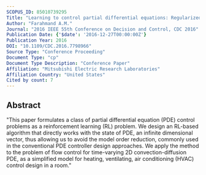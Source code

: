 ```yaml
---
SCOPUS_ID: 85010739295
Title: "Learning to control partial differential equations: Regularized Fitted Q-Iteration approach"
Author: "Farahmand A.M."
Journal: "2016 IEEE 55th Conference on Decision and Control, CDC 2016"
Publication Date: {'$date': '2016-12-27T00:00:00Z'}
Publication Year: 2016
DOI: "10.1109/CDC.2016.7798966"
Source Type: "Conference Proceeding"
Document Type: "cp"
Document Type Description: "Conference Paper"
Affiliation: "Mitsubishi Electric Research Laboratories"
Affiliation Country: "United States"
Cited by count: 7
---
```


## Abstract
"This paper formulates a class of partial differential equation (PDE) control problems as a reinforcement learning (RL) problem. We design an RL-based algorithm that directly works with the state of PDE, an infinite dimensional vector, thus allowing us to avoid the model order reduction, commonly used in the conventional PDE controller design approaches. We apply the method to the problem of flow control for time-varying 2D convection-diffusion PDE, as a simplified model for heating, ventilating, air conditioning (HVAC) control design in a room."
